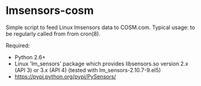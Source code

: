 lmsensors-cosm
==============

Simple script to feed Linux lmsensors data to COSM.com.
Typical usage: to be regularly called from from cron(8).

Required:
  * Python 2.6+
  * Linux 'lm_sensors' package which provides libsensors.so version 2.x (API 3) or 3.x (API 4) (tested with lm_sensors-2.10.7-9.el5)
  * https://pypi.python.org/pypi/PySensors/

